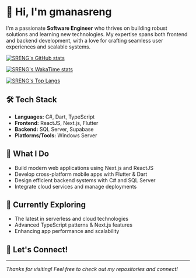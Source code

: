 # 👋 Hi, I'm gmanasreng

I'm a passionate **Software Engineer** who thrives on building robust solutions and learning new technologies. My expertise spans both frontend and backend development, with a love for crafting seamless user experiences and scalable systems.

[![SRENG's GitHub stats](https://github-readme-stats.vercel.app/api?username=gmanasreng&theme=tokyonight&hide_border=true&show_icons=true&count_private=true&include_all_commits=true)](https://github.com/gmanasreng/github-readme-stats)

[![SRENG's WakaTime stats](https://github-readme-stats.vercel.app/api/wakatime?username=gmanasreng&theme=tokyonight&hide_border=true&layout=compact)](https://github.com/gmanasreng/github-readme-stats)

[![SRENG's Top Langs](https://github-readme-stats.vercel.app/api/top-langs/?username=gmanasreng&theme=tokyonight&hide_border=true&layout=compact&hide=HTML,CSS)](https://github.com/gmanasreng/github-readme-stats)

## 🛠️ Tech Stack

- **Languages:** C#, Dart, TypeScript
- **Frontend:** ReactJS, Next.js, Flutter
- **Backend:** SQL Server, Supabase
- **Platforms/Tools:** Windows Server

## 🚀 What I Do

- Build modern web applications using Next.js and ReactJS
- Develop cross-platform mobile apps with Flutter & Dart
- Design efficient backend systems with C# and SQL Server
- Integrate cloud services and manage deployments

## 🌱 Currently Exploring

- The latest in serverless and cloud technologies
- Advanced TypeScript patterns & Next.js features
- Enhancing app performance and scalability

## 🤝 Let's Connect!

<!-- Add your LinkedIn, Twitter, or personal website below if you want -->
<!--
[LinkedIn](https://www.linkedin.com/in/yourprofile)  
[Twitter](https://twitter.com/yourhandle)  
[Website](https://yourwebsite.com)
-->

---

_Thanks for visiting! Feel free to check out my repositories and connect!_
